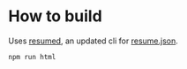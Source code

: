 # How to build

Uses [resumed](https://github.com/rbardini/resumed), an updated cli for [resume.json](https://jsonresume.org).


``` sh
npm run html
```
